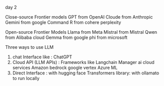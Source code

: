 day 2 

Close-source Frontier models
  GPT from OpenAI
  Cloude from Anthropic
  Gemini from google
  Command R from cohere perplexity

Open-source Frontier Models
  Llama from Meta
  Mistral from Mistral
  Qwen from Alibaba cloud
  Gemma from google 
  phi from microsoft

Three ways to use LLM
  1. chat Interface like : ChatGPT
  2. Cloud API (LLM APIs) :
     Frameworks like Langchain
     Manager ai cloud services
       Amazon bedrock
       google vertex
       Azure ML
  3. Direct Interface : with hugging face Transformers library: with ollamato to run locally 
